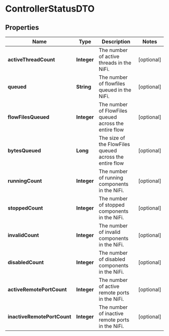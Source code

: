 
# ControllerStatusDTO

## Properties
Name | Type | Description | Notes
------------ | ------------- | ------------- | -------------
**activeThreadCount** | **Integer** | The number of active threads in the NiFi. |  [optional]
**queued** | **String** | The number of flowfiles queued in the NiFi. |  [optional]
**flowFilesQueued** | **Integer** | The number of FlowFiles queued across the entire flow |  [optional]
**bytesQueued** | **Long** | The size of the FlowFiles queued across the entire flow |  [optional]
**runningCount** | **Integer** | The number of running components in the NiFi. |  [optional]
**stoppedCount** | **Integer** | The number of stopped components in the NiFi. |  [optional]
**invalidCount** | **Integer** | The number of invalid components in the NiFi. |  [optional]
**disabledCount** | **Integer** | The number of disabled components in the NiFi. |  [optional]
**activeRemotePortCount** | **Integer** | The number of active remote ports in the NiFi. |  [optional]
**inactiveRemotePortCount** | **Integer** | The number of inactive remote ports in the NiFi. |  [optional]



